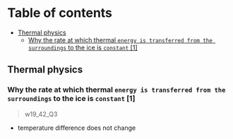 # Table of contents

- [Thermal physics](#thermal-physics)
  - [Why the rate at which thermal `energy is transferred from the surroundings` to the ice is `constant` \[1\]](#why-the-rate-at-which-thermal-energy-is-transferred-from-the-surroundings-to-the-ice-is-constant-1)

Thermal physics
---------------

### Why the rate at which thermal `energy is transferred from the surroundings` to the ice is `constant` \[1\]
> w19_42_Q3

- temperature difference does not change